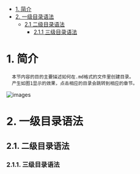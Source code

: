 * [1. 简介](#1-简介)
* [2. 一级目录语法](#2-一级目录语法)  
  * [2.1 二级目录语法](#21-二级目录语法)
    * [2.1.1 三级目录语法](#211-三级目录语法)
 
   
# 1. 简介
```
  本节内容的目的主要描述如何在.md格式的文件里创建目录。
  产生如图1显示的效果，点击相应的目录会跳转到相应的章节。
```
  ![images](https://github.com/yuchengstudio/Github-/blob/master/pictures/mulu_01.jpg)
  
  
# 2. 一级目录语法


## 2.1. 二级目录语法


### 2.1.1. 三级目录语法




